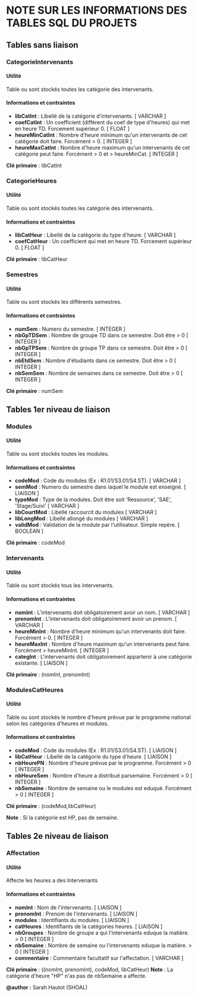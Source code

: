 # NOTE SUR LES INFORMATIONS DES TABLES SQL DU PROJETS



## Tables sans liaison



### CategorieIntervenants

#### Utilité
Table ou sont stockés toutes les catégorie des intervenants.

#### Informations et contraintes
- **libCatInt**      : Libellé de la catégorie d'intervenants.                                                                [ VARCHAR ]
- **coefCatInt**     : Un coefficient (différent du coef de type d'heures) qui met en heure TD. Forcement supérieur 0.        [ FLOAT   ]
- **heureMinCatInt** : Nombre d'heure minimum qu'un intervenants de cet catégorie doit faire. Forcément > 0.                  [ INTEGER ]
- **heureMaxCatInt** : Nombre d'heure maximum qu'un intervenants de cet catégorie peut faire. Forcément > 0 et > heureMinCat. [ INTEGER ]

**Clé primaire** : libCatInt



### CategorieHeures

#### Utilité 
Table ou sont stockés toutes les catégorie des intervenants.

#### Informations et contraintes
- **libCatHeur**      : Libellé de la catégorie du type d'heure.                   [ VARCHAR ]
- **coefCatHeur**     : Un coefficient qui met en heure TD. Forcement supérieur 0. [ FLOAT   ]

**Clé primaire** : libCatHeur



### Semestres

#### Utilité 
Table ou sont stockés les différents semestres.

#### Informations et contraintes
- **numSem**     : Numero du semestre.                                 [ INTEGER ]
- **nbGpTDSem**  : Nombre de groupe TD dans ce semestre. Doit être > 0 [ INTEGER ]
- **nbGpTPSem**  : Nombre de groupe TP dans ce semestre. Doit être > 0 [ INTEGER ]
- **nbEtdSem**   : Nombre d'étudiants dans ce semestre. Doit être > 0  [ INTEGER ]
- **nbSemSem**   : Nombre de semaines dans ce semestre. Doit être > 0  [ INTEGER ]

**Clé primaire** : numSem



## Tables 1er niveau de liaison


### Modules

#### Utilité 
Table ou sont stockés toutes les modules.

#### Informations et contraintes
- **codeMod**     : Code du modules (Ex : R1.01/S3.01/S4.ST).                            [ VARCHAR ]
- **semMod**      : Numero du semestre dans laquel le module est enseigné.               [ LIAISON ]
- **typeMod**     : Type de la modules. Doit être soit 'Ressource', 'SAE', 'Stage/Suivi' [ VARCHAR ]
- **libCourtMod** : Libellé raccourcit du modules                                        [ VARCHAR ]
- **libLongMod**  : Libellé allongé du modules                                           [ VARCHAR ]
- **validMod**    : Validation de la module par l'utilisateur. Simple repère.            [ BOOLEAN ]

**Clé primaire** : codeMod


### Intervenants

#### Utilité
Table ou sont stockés tous les intervenants.

#### Informations et contraintes
- **nomInt**      : L'intervenants doit obligatoirement avoir un nom.                              [ VARCHAR ]
- **prenomInt**   : L'intervenants doit obligatoirement avoir un prenom.                           [ VARCHAR ]
- **heureMinInt** : Nombre d'heure minimum qu'un intervenants doit faire. Forcément > 0.           [ INTEGER ]
- **heureMaxInt** : Nombre d'heure maximum qu'un intervenants peut faire. Forcément > heureMinInt. [ INTEGER ]
- **categInt**    : L'intervenants doit obligatoirement appartenir à une catégorie existante.      [ LIAISON ]

**Clé primaire** : (nomInt, prenomInt)



### ModulesCatHeures

#### Utilité 
Table ou sont stockés le nombre d'heure prévue par le programme national selon les catégories d'heures et modules.

#### Informations et contraintes
- **codeMod**    : Code du modules (Ex : R1.01/S3.01/S4.ST).                 [ LIAISON ]
- **libCatHeur** : Libellé de la catégorie du type d'heure.                  [ LIAISON ]
- **nbHeurePN**  : Nombre d'heure prévue par le programme. Forcément > 0     [ INTEGER ]
- **nbHeureSem** : Nombre d'heure a distribué parsemaine. Forcément > 0      [ INTEGER ]
- **nbSemaine**  : Nombre de semaine ou le modules est eduqué. Forcément > 0 [ INTEGER ]

**Clé primaire** : (codeMod,libCatHeur)

**Note**         : Si la catégorie est HP, pas de semaine.



## Tables 2e niveau de liaison

### Affectation

#### Utilité
Affecte les heures a des Intervenants 

#### Informations et contraintes
- **nomInt**      : Nom de l'intervenants.                                       [ LIAISON ]
- **prenomInt**   : Prenom de l'intervenants.                                    [ LIAISON ]
- **modules**     : Identifiants du modules.                                     [ LIAISON ]
- **catHeures**   : Identifiants de la catégories heures.                        [ LIAISON ]
- **nbGroupes**   : Nombre de groupe a qui l'intervenants eduque la matière. > 0 [ INTEGER ]
- **nbSemaine**   : Nombre de semaine ou l'intervenants eduque la matière. > 0   [ INTEGER ]
- **commentaire** : Commentaire facultatif sur l'affectation.                    [ VARCHAR ]

**Clé primaire** : ((nomInt, prenomInt), codeMod, libCatHeur)
**Note**         : La catégorie d'heure "HP" n'as pas de nbSemaine a affecte. 



**@author :** Sarah Hautot (SHOAL) 